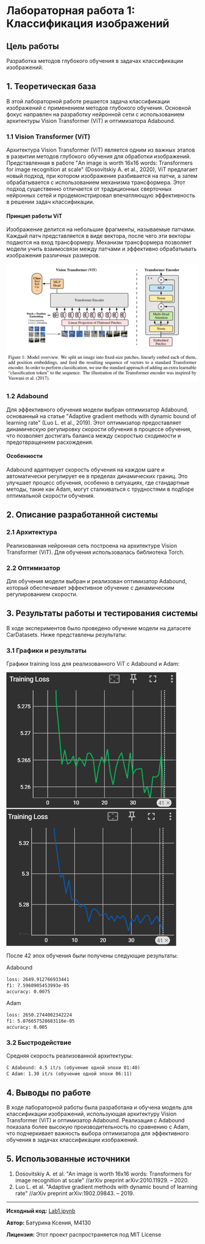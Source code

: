 # Лабораторная работа 1: Классификация изображений

## Цель работы
Разработка методов глубокого обучения в задачах классификации изображений.

## 1. Теоретическая база
В этой лабораторной работе решается задача классификации изображений с применением методов глубокого обучения. Основной фокус направлен на разработку нейронной сети с использованием архитектуры Vision Transformer (ViT) и оптимизатора Adabound.

### 1.1 Vision Transformer (ViT)
Архитектура Vision Transformer (ViT) является одним из важных этапов в развитии методов глубокого обучения для обработки изображений. Представленная в работе "An image is worth 16x16 words: Transformers for image recognition at scale" (Dosovitskiy A. et al., 2020), ViT предлагает новый подход, при котором изображение разбивается на патчи, а затем обрабатывается с использованием механизма трансформера. Этот подход существенно отличается от традиционных сверточных нейронных сетей и продемонстрировал впечатляющую эффективность в решении задач классификации.

#### Принцип работы ViT
Изображение делится на небольшие фрагменты, называемые патчами. Каждый патч представляется в виде вектора, после чего эти векторы подаются на вход трансформеру. Механизм трансформера позволяет модели учить взаимосвязи между патчами и эффективно обрабатывать изображения различных размеров.

![ViT](ViT.png)

### 1.2 Adabound
Для эффективного обучения модели выбран оптимизатор Adabound, основанный на статье "Adaptive gradient methods with dynamic bound of learning rate" (Luo L. et al., 2019). Этот оптимизатор предоставляет динамическую регулировку скорости обучения в процессе обучения, что позволяет достигать баланса между скоростью сходимости и предотвращением расхождения.

#### Особенности
Adabound адаптирует скорость обучения на каждом шаге и автоматически регулирует ее в пределах динамических границ. Это улучшает процесс обучения, особенно в ситуациях, где стандартные методы, такие как Adam, могут сталкиваться с трудностями в подборе оптимальной скорости обучения.

## 2. Описание разработанной системы
### 2.1 Архитектура
Реализованная нейронная сеть построена на архитектуре Vision Transformer (ViT). Для обучения использовалась библиотека Torch.

### 2.2 Оптимизатор
Для обучения модели выбран и реализован оптимизатор Adabound, который обеспечивает эффективное обучение с динамическим регулированием скорости.

## 3. Результаты работы и тестирования системы
В ходе экспериментов было проведено обучение модели на датасете CarDatasets. Ниже представлены результаты:

### 3.1 Графики и результаты
Графики training loss для реализованного ViT с Adabound и Adam:

![Adabound](vit_adabound.png)
![Adam](vit_adam.png)

После 42 эпох обучения были получены следующие результаты:

Adabound
```plaintext
loss: 2649.912766933441
f1: 7.5960905453993e-05
accuracy: 0.0075
```
Adam
```plaintext
loss: 2650.2744002342224
f1: 5.076657528683116e-05
accuracy: 0.005
```

### 3.2 Быстродействие
Средняя скорость реализованной архитектуры:
```plaintext
C Adabound: 4.5 it/s (обучение одной эпохи 01:40)
С Adam: 1.30 it/s (обучение одной эпохи 06:11)
```

## 4. Выводы по работе
В ходе лабораторной работы была разработана и обучена модель для классификации изображений, использующая архитектуру Vision Transformer (ViT) и оптимизатор Adabound. Реализация с Adabound показала более высокую производительность по сравнению с Adam, что подчеркивает важность выбора оптимизатора для эффективного обучения в задачах классификации изображений.

## 5. Использованные источники
1. Dosovitskiy A. et al. "An image is worth 16x16 words: Transformers for image recognition at scale" //arXiv preprint arXiv:2010.11929. – 2020.
2. Luo L. et al. "Adaptive gradient methods with dynamic bound of learning rate" //arXiv preprint arXiv:1902.09843. – 2019.


---

**Исходный код:** [Lab1.ipynb](Lab1.ipynb)

**Автор:** Батурина Ксения, M4130

**Лицензия:** Этот проект распространяется под MIT License
